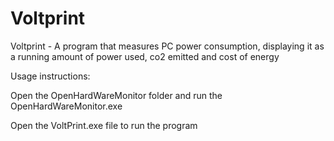 # Voltprint
Voltprint - A program that measures PC power consumption, displaying it as a running amount of power used, co2 emitted and cost of energy

Usage instructions:

Open the OpenHardWareMonitor folder and run the OpenHardWareMonitor.exe

Open the VoltPrint.exe file to run the program
